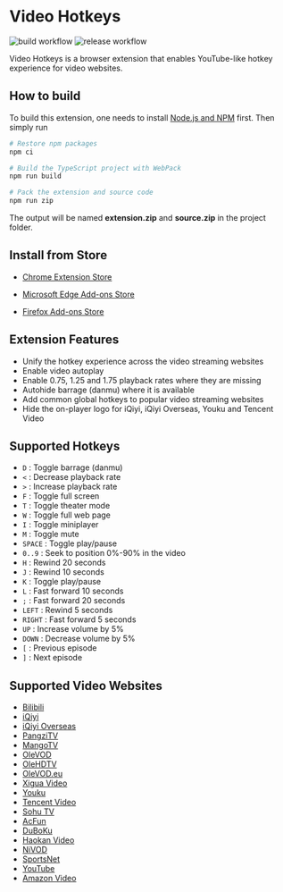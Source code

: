 # Video Hotkeys

![build workflow](https://github.com/stcmz/video-hotkeys/actions/workflows/build.yml/badge.svg)
![release workflow](https://github.com/stcmz/video-hotkeys/actions/workflows/release.yml/badge.svg)

Video Hotkeys is a browser extension that enables YouTube-like hotkey experience for video websites.

## How to build

To build this extension, one needs to install [Node.js and NPM](https://docs.npmjs.com/downloading-and-installing-node-js-and-npm) first. Then simply run

```bash
# Restore npm packages
npm ci

# Build the TypeScript project with WebPack
npm run build

# Pack the extension and source code
npm run zip
```

The output will be named **extension.zip** and **source.zip** in the project folder.

## Install from Store

* [Chrome Extension Store](https://chrome.google.com/webstore/detail/nhddoifhjbelkmbddllomdnblibdanfe)

* [Microsoft Edge Add-ons Store](https://microsoftedge.microsoft.com/addons/detail/pamlkecflcalfeaodohfedfndiealmhm)

* [Firefox Add-ons Store](https://addons.mozilla.org/firefox/addon/video-hotkeys/)

## Extension Features

* Unify the hotkey experience across the video streaming websites
* Enable video autoplay
* Enable 0.75, 1.25 and 1.75 playback rates where they are missing
* Autohide barrage (danmu) where it is available
* Add common global hotkeys to popular video streaming websites
* Hide the on-player logo for iQiyi, iQiyi Overseas, Youku and Tencent Video

## Supported Hotkeys

* `D` : Toggle barrage (danmu)
* `<` : Decrease playback rate
* `>` : Increase playback rate
* `F` : Toggle full screen
* `T` : Toggle theater mode
* `W` : Toggle full web page
* `I` : Toggle miniplayer
* `M` : Toggle mute
* `SPACE` : Toggle play/pause
* `0..9` : Seek to position 0%-90% in the video
* `H` : Rewind 20 seconds
* `J` : Rewind 10 seconds
* `K` : Toggle play/pause
* `L` : Fast forward 10 seconds
* `;` : Fast forward 20 seconds
* `LEFT` : Rewind 5 seconds
* `RIGHT` : Fast forward 5 seconds
* `UP` : Increase volume by 5%
* `DOWN` : Decrease volume by 5%
* `[` : Previous episode
* `]` : Next episode

## Supported Video Websites

* [Bilibili](https://www.bilibili.com/)
* [iQiyi](https://www.iqiyi.com/)
* [iQiyi Overseas](https://www.iq.com/)
* [PangziTV](https://www.pangzitv.com/)
* [MangoTV](https://w.mgtv.com/)
* [OleVOD](https://www.olevod.com/)
* [OleHDTV](https://www.olehdtv.com/)
* [OleVOD.eu](https://www.olevod.eu/)
* [Xigua Video](https://www.ixigua.com/)
* [Youku](https://www.youku.com/)
* [Tencent Video](https://v.qq.com/)
* [Sohu TV](https://tv.sohu.com/)
* [AcFun](https://www.acfun.cn/)
* [DuBoKu](https://www.duboku.tv/)
* [Haokan Video](https://haokan.baidu.com/)
* [NiVOD](https://www.nivod.tv/)
* [SportsNet](https://www.sportsnet.ca/)
* [YouTube](https://www.youtube.com/)
* [Amazon Video](https://www.amazon.com/aiv)
